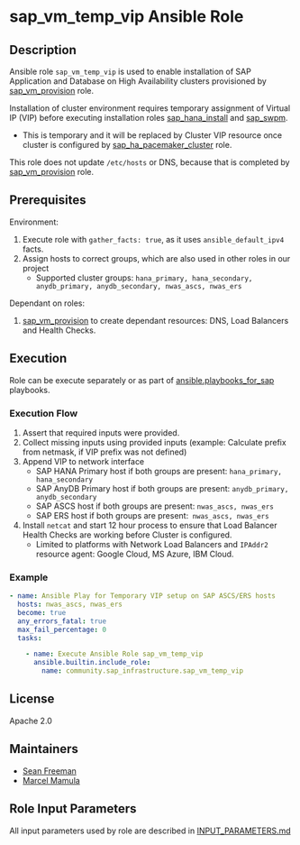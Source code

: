 <!-- BEGIN Title -->
# sap_vm_temp_vip Ansible Role
<!-- END Title -->

## Description
<!-- BEGIN Description -->
Ansible role `sap_vm_temp_vip` is used to enable installation of SAP Application and Database on High Availability clusters provisioned by [sap_vm_provision](https://github.com/sap-linuxlab/community.sap_infrastructure/tree/main/roles/sap_vm_provision) role.

Installation of cluster environment requires temporary assignment of Virtual IP (VIP) before executing installation roles [sap_hana_install](https://github.com/sap-linuxlab/community.sap_install/tree/main/roles/sap_hana_install) and [sap_swpm](https://github.com/sap-linuxlab/community.sap_install/tree/main/roles/sap_swpm).
- This is temporary and it will be replaced by Cluster VIP resource once cluster is configured by [sap_ha_pacemaker_cluster](https://github.com/sap-linuxlab/community.sap_install/tree/main/roles/sap_ha_pacemaker_cluster) role.

This role does not update `/etc/hosts` or DNS, because that is completed by [sap_vm_provision](https://github.com/sap-linuxlab/community.sap_infrastructure/tree/main/roles/sap_vm_provision) role.
<!-- END Description -->

## Prerequisites
<!-- BEGIN Prerequisites -->
Environment:
1. Execute role with `gather_facts: true`, as it uses `ansible_default_ipv4` facts.
2. Assign hosts to correct groups, which are also used in other roles in our project
    - Supported cluster groups: `hana_primary, hana_secondary, anydb_primary, anydb_secondary, nwas_ascs, nwas_ers`

Dependant on roles:
1. [sap_vm_provision](https://github.com/sap-linuxlab/community.sap_infrastructure/tree/main/roles/sap_vm_provision) to create dependant resources: DNS, Load Balancers and Health Checks.
<!-- END Prerequisites -->

## Execution
<!-- BEGIN Execution -->
Role can be execute separately or as part of [ansible.playbooks_for_sap](https://github.com/sap-linuxlab/ansible.playbooks_for_sap) playbooks.
<!-- END Execution -->

### Execution Flow
<!-- BEGIN Execution Flow -->
1. Assert that required inputs were provided.
2. Collect missing inputs using provided inputs (example: Calculate prefix from netmask, if VIP prefix was not defined)
3. Append VIP to network interface
    - SAP HANA Primary host if both groups are present: `hana_primary, hana_secondary`
    - SAP AnyDB Primary host if both groups are present: `anydb_primary, anydb_secondary`
    - SAP ASCS host if both groups are present: `nwas_ascs, nwas_ers`
    - SAP ERS host if both groups are present:` nwas_ascs, nwas_ers`
4. Install `netcat` and start 12 hour process to ensure that Load Balancer Health Checks are working before Cluster is configured.
    - Limited to platforms with Network Load Balancers and `IPAddr2` resource agent: Google Cloud, MS Azure, IBM Cloud.
<!-- END Execution Flow -->

### Example
<!-- BEGIN Execution Example -->
```yaml
- name: Ansible Play for Temporary VIP setup on SAP ASCS/ERS hosts
  hosts: nwas_ascs, nwas_ers
  become: true
  any_errors_fatal: true
  max_fail_percentage: 0
  tasks:

    - name: Execute Ansible Role sap_vm_temp_vip
      ansible.builtin.include_role:
        name: community.sap_infrastructure.sap_vm_temp_vip
```
<!-- END Execution Example -->

<!-- BEGIN Role Tags -->
<!-- END Role Tags -->

<!-- BEGIN Further Information →
<!-- END Further Information -->

## License
<!-- BEGIN License -->
Apache 2.0
<!-- END License -->

## Maintainers
<!-- BEGIN Maintainers -->
- [Sean Freeman](https://github.com/sean-freeman)
- [Marcel Mamula](https://github.com/marcelmamula)
<!-- END Maintainers -->

## Role Input Parameters
All input parameters used by role are described in [INPUT_PARAMETERS.md](https://github.com/sap-linuxlab/community.sap_infrastructure/blob/main/roles/sap_vm_temp_vip/INPUT_PARAMETERS.md)
